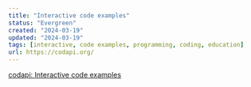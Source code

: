 ```yaml
---
title: "Interactive code examples"
status: "Evergreen"
created: "2024-03-19"
updated: "2024-03-19"
tags: [interactive, code examples, programming, coding, education]
url: https://codapi.org/
---
```

[codapi: Interactive code examples](https://codapi.org/)
